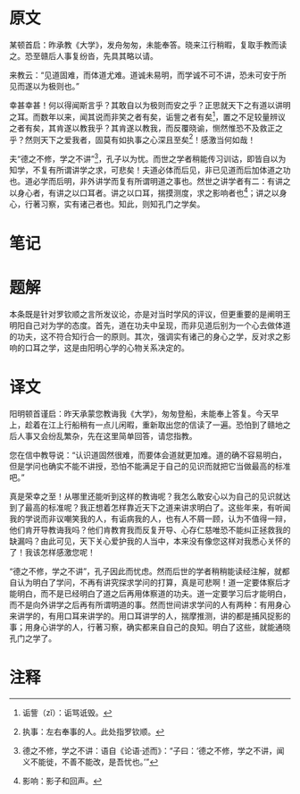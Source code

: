 # 原文
某顿首启：昨承教《大学》，发舟匆匆，未能奉答。晓来江行稍暇，复取手教而读之。恐至赣后人事复纷沓，先具其略以请。

来教云：“见道固难，而体道尤难。道诚未易明，而学诚不可不讲，恐未可安于所见而遂以为极则也。”

幸甚幸甚！何以得闻斯言乎？其敢自以为极则而安之乎？正思就天下之有道以讲明之耳。而数年以来，闻其说而非笑之者有矣，诟訾之者有矣[^1]，置之不足较量辨议之者有矣，其肯遂以教我乎？其肯遂以教我，而反覆晓谕，恻然惟恐不及救正之乎？然则天下之爱我者，固莫有如执事之心深且至矣[^2]！感激当何如哉！

夫“德之不修，学之不讲”[^3]，孔子以为忧。而世之学者稍能传习训诂，即皆自以为知学，不复有所谓讲学之求，可悲矣！夫道必体而后见，非已见道而后加体道之功也。道必学而后明，非外讲学而复有所谓明道之事也。然世之讲学者有二：有讲之以身心者，有讲之以口耳者。讲之以口耳，揣摸测度，求之影响者也[^4]；讲之以身心，行著习察，实有诸己者也。知此，则知孔门之学矣。
# 笔记

# 题解
本条既是针对罗钦顺之言所发议论，亦是对当时学风的评议，但更重要的是阐明王明阳自己对为学的态度。首先，道在功夫中呈现，而非见道后别为一个心去做体道的功夫，这不符合知行合一的原则。其次，强调实有诸己的身心之学，反对求之影响的口耳之学，这是由阳明心学的心物关系决定的。
# 译文
阳明顿首谨启：昨天承蒙您教诲我《大学》，匆匆登船，未能奉上答复。今天早上，趁着在江上行船稍有一点儿闲暇，重新取出您的信读了一遍。恐怕到了赣地之后人事又会纷乱繁杂，先在这里简单回答，请您指教。

您在信中教导说：“认识道固然很难，而要体会道就更加难。道的确不容易明白，但是学问也确实不能不讲授，恐怕不能满足于自己的见识而就把它当做最高的标准吧。”

真是荣幸之至！从哪里还能听到这样的教诲呢？我怎么敢安心以为自己的见识就达到了最高的标准呢？我正想着怎样靠近天下之道来讲求明白了。这些年来，有听闻我的学说而非议嘲笑我的人，有诟病我的人，也有人不屑一顾，认为不值得一辩，他们肯开导教诲我吗？他们肯教育我而反复开导、心存仁慈唯恐不能纠正拯救我的缺漏吗？由此可见，天下关心爱护我的人当中，本来没有像您这样对我悉心关怀的了！我该怎样感激您呢！

“德之不修，学之不讲”，孔子因此而忧虑。然而后世的学者稍稍能读经注解，就都自认为明白了学问，不再有讲究探求学问的打算，真是可悲啊！道一定要体察后才能明白，而不是已经明白了道之后再用体察道的功夫。道一定要学习后才能明白，而不是向外讲学之后再有所谓明道的事。然而世间讲求学问的人有两种：有用身心来讲学的，有用口耳来讲学的。用口耳讲学的人，揣摩推测，讲的都是捕风捉影的事；用身心讲学的人，行著习察，确实都来自自己的良知。明白了这些，就能通晓孔门之学了。
# 注释

[^1]: 诟訾（zǐ）：诟骂诋毁。
[^2]: 执事：左右奉事的人。此处指罗钦顺。
[^3]: 德之不修，学之不讲：语自《论语·述而》：“子曰：‘德之不修，学之不讲，闻义不能徙，不善不能改，是吾忧也。’”
[^4]: 影响：影子和回声。